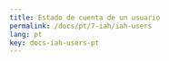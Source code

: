 ```yaml
---
title: Estado de cuenta de un usuario
permalink: /docs/pt/7-iah/iah-users
lang: pt
key: docs-iah-users-pt
---
```

